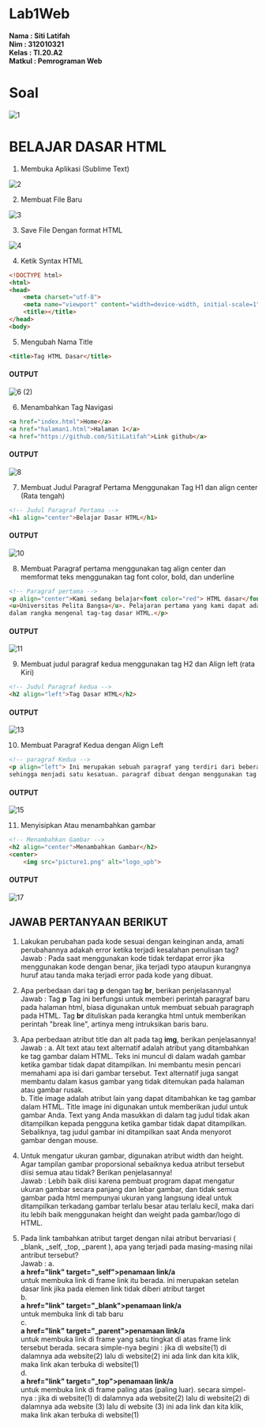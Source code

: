 # Lab1Web
**Nama	   	: Siti Latifah** <br>
**Nim	  	  : 312010321** <br>
**Kelas	  	: TI.20.A2** <br>
**Matkul	  : Pemrograman Web** <br>

# Soal
![1](https://user-images.githubusercontent.com/73010098/157592162-105797da-bf71-4226-be9c-0acd5e41f609.png)

# BELAJAR DASAR HTML

1. Membuka Aplikasi (Sublime Text)

![2](https://user-images.githubusercontent.com/73010098/157594644-a71537ba-69e1-40ec-98d5-1f42521ffbb7.png)

2. Membuat File Baru

![3](https://user-images.githubusercontent.com/73010098/157594670-fa8fa00d-2b58-4475-ab1e-a75351ecaa0f.png)

3. Save File Dengan format HTML

![4](https://user-images.githubusercontent.com/73010098/157594731-918e5bf6-0900-4d00-8855-0a8d9f799473.png)

4. Ketik Syntax HTML

``` html
<!DOCTYPE html>
<html>
<head>
    <meta charset="utf-8">
    <meta name="viewport" content="width=device-width, initial-scale=1">
    <title></title>
</head>
<body>
```

5. Mengubah Nama Title

``` html
<title>Tag HTML Dasar</title>
```
#### OUTPUT

![6 (2)](https://user-images.githubusercontent.com/73010098/157596180-a99e8ca1-baf6-4806-a9d6-7d4d207a0af9.jpg)

6. Menambahkan Tag Navigasi

``` html
<a href="index.html">Home</a>
<a href="halaman1.html">Halaman 1</a>
<a href="https://github.com/SitiLatifah">Link github</a>
```
#### OUTPUT

![8](https://user-images.githubusercontent.com/73010098/157596238-00ee80cb-230d-42c6-8490-f562c5a77387.png)


7. Membuat Judul Paragraf Pertama Menggunakan Tag H1 dan align center (Rata tengah)

``` html
<!-- Judul Paragraf Pertama -->
<h1 align="center">Belajar Dasar HTML</h1>
```
#### OUTPUT

![10](https://user-images.githubusercontent.com/73010098/157596295-a3a056c1-6c6c-4850-8bb0-f9f036ce840d.png)


8. Membuat Paragraf pertama menggunakan tag align center dan memformat teks menggunakan tag font color, bold, dan underline

``` html
<!-- Paragraf pertama -->
<p align="center">Kami sedang belajar<font color="red"> HTML dasar</font>, pada matakuliah <b>pemrograman web</b> di prodi Teknik Informatika<br>
<u>Universitas Pelita Bangsa</u>. Pelajaran pertama yang kami dapat adalah membuat tampilan web sederhana<br>
dalam rangka mengenal tag-tag dasar HTML.</p>
```
#### OUTPUT

![11](https://user-images.githubusercontent.com/73010098/157596663-3d5d2055-fdc0-489b-a7a1-430ed3f298f5.png)


9. Membuat judul paragraf kedua menggunakan tag H2 dan Align left (rata Kiri)

``` html
<!-- Judul Paragraf kedua -->
<h2 align="left">Tag Dasar HTML</h2>
```
#### OUTPUT

![13](https://user-images.githubusercontent.com/73010098/157596732-674241e7-d1c9-4f9e-a20b-a223d31e625b.png)

10. Membuat Paragraf Kedua dengan Align Left

``` html
<!-- paragraf Kedua -->
<p align="left"> Ini merupakan sebuah paragraf yang terdiri dari beberapa kalimat yang saling mendukung<br>
sehingga menjadi satu kesatuan. paragraf dibuat dengan menggunakan tag dasar HTML.</p>
```
#### OUTPUT

![15](https://user-images.githubusercontent.com/73010098/157596507-ec979cfb-c62c-42c1-a1dc-41585c685545.png)


11. Menyisipkan Atau menambahkan gambar

``` html
<!-- Menambahkan Gambar -->
<h2 align="center">Menambahkan Gambar</h2>
<center>
    <img src="picture1.png" alt="logo_upb">
```
#### OUTPUT

![17](https://user-images.githubusercontent.com/73010098/157596547-4c6f6db9-c353-4a50-abaa-368c84860cba.png)


## JAWAB PERTANYAAN BERIKUT

1. Lakukan perubahan pada kode sesuai dengan keinginan anda, amati perubahannya adakah 
error ketika terjadi kesalahan penulisan tag?<br>
Jawab   : Pada saat menggunakan kode tidak terdapat error jika menggunakan kode dengan benar, jika terjadi typo ataupun kurangnya huruf atau tanda maka terjadi error pada kode yang dibuat.

2. Apa perbedaan dari tag **p** dengan tag **br**, berikan penjelasannya!<br>
Jawab   : Tag  **p** Tag ini berfungsi untuk memberi perintah paragraf baru pada halaman html, biasa digunakan untuk membuat sebuah paragraph pada HTML.
          Tag **br** dituliskan pada kerangka html untuk memberikan perintah "break line", artinya meng intruksikan baris baru.
          
3. Apa perbedaan atribut title dan alt pada tag **img**, berikan penjelasannya!<br>
Jawab   : a.  Alt text atau text alternatif adalah atribut yang ditambahkan ke tag gambar dalam HTML. Teks ini muncul di dalam wadah gambar ketika gambar tidak dapat                ditampilkan. Ini membantu mesin pencari memahami apa isi dari gambar tersebut. Text alternatif juga sangat membantu dalam kasus gambar yang tidak                      ditemukan pada halaman atau gambar rusak.<br>
          b. Title image adalah atribut lain yang dapat ditambahkan ke tag gambar dalam HTML. Title image ini digunakan untuk memberikan judul untuk gambar Anda. Text              yang Anda masukkan di dalam tag judul tidak akan ditampilkan kepada pengguna ketika gambar tidak dapat ditampilkan. Sebaliknya, tag judul gambar ini                    ditampilkan saat Anda menyorot gambar dengan mouse.<br>
   
4. Untuk mengatur ukuran gambar, digunakan atribut width dan height. Agar tampilan gambar
 proporsional sebaiknya kedua atribut tersebut diisi semua atau tidak? Berikan penjelasannya!<br>
Jawab   : Lebih baik diisi karena pembuat program dapat mengatur ukuran gambar secara panjang dan lebar gambar, dan tidak semua gambar pada html mempunyai ukuran yang           langsung ideal untuk ditampilkan terkadang gambar terlalu besar atau terlalu kecil, maka dari itu lebih baik menggunakan height dan weight pada gambar/logo             di HTML.<br>
5. Pada link tambahkan atribut target dengan nilai atribut bervariasi ( _blank, _self, _top, 
_parent ), apa yang terjadi pada masing-masing nilai antribut tersebut?<br>
Jawab   : a. <br>
            **a href="link" target="_self">penamaan link/a** <br>
            untuk membuka link di frame link itu berada. ini merupakan setelan dasar link jika pada elemen link tidak diberi atribut target <br>
         b. <br>
            **a href="link" target="_blank">penamaan link/a** <br>
            untuk membuka link di tab baru <br>
         c. <br>
            **a href="link" target="_parent">penamaan link/a** <br> 
            untuk membuka link di frame yang satu tingkat di atas frame link tersebut berada. secara simple-nya begini : jika di website(1) di dalamnya ada website(2)             lalu di website(2) ini ada link dan kita klik, maka link akan terbuka di website(1) <br>
        d. <br>
            **a href="link" target="_top">penamaan link/a** <br>
            untuk membuka link di frame paling atas (paling luar). secara simpel-nya : jika di website(1) di dalamnya ada website(2) lalu di website(2) di dalamnya ada             website (3) lalu di website (3) ini ada link dan kita klik, maka link akan terbuka di website(1) <br>



